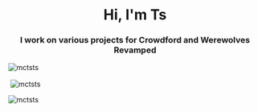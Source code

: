<h1 align="center">Hi, I'm Ts</h1>
<h3 align="center">I work on various projects for Crowdford and Werewolves Revamped</h3>

<p align="left"> <img src="https://komarev.com/ghpvc/?username=mctsts&label=Profile%20views&color=0e75b6&style=flat" alt="mctsts" /> </p>

<p>&nbsp;<img align="center" src="https://github-readme-stats.vercel.app/api?username=mctsts&show_icons=true&locale=en" alt="mctsts" /></p>

<p><img align="center" src="https://github-readme-streak-stats.herokuapp.com/?user=mctsts&" alt="mctsts" /></p>
